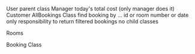 User parent class
  Manager
    today's total cost (only manager does it)
  Customer
AllBookings Class
  find booking by ... id or room number or date
  only responsibility to return filtered bookings
  no child classes
  


Rooms




Booking Class
